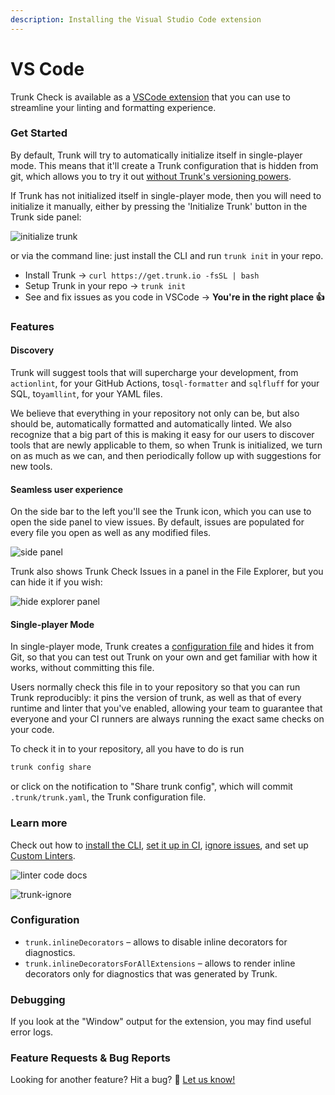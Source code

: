 ```yaml
---
description: Installing the Visual Studio Code extension
---
```


# VS Code

Trunk Check is available as a [VSCode extension](https://marketplace.visualstudio.com/items?itemName=trunk.io) that you can use to streamline your linting and formatting experience.

### Get Started

By default, Trunk will try to automatically initialize itself in single-player mode. This means that it'll create a Trunk configuration that is hidden from git, which allows you to try it out [without Trunk's versioning powers](vs-code.md#single-player-mode).

If Trunk has not initialized itself in single-player mode, then you will need to initialize it manually, either by pressing the 'Initialize Trunk' button in the Trunk side panel:

![initialize trunk](https://static.trunk.io/assets/vscode\_init\_trunk.png)

or via the command line: just install the CLI and run `trunk init` in your repo.

* Install Trunk → `curl https://get.trunk.io -fsSL | bash`
* Setup Trunk in your repo → `trunk init`
* See and fix issues as you code in VSCode → **You're in the right place 👍**

### Features

#### Discovery

Trunk will suggest tools that will supercharge your development, from `actionlint`, for your GitHub Actions, to`sql-formatter` and `sqlfluff` for your SQL, to`yamllint`, for your YAML files.

We believe that everything in your repository not only can be, but also should be, automatically formatted and automatically linted. We also recognize that a big part of this is making it easy for our users to discover tools that are newly applicable to them, so when Trunk is initialized, we turn on as much as we can, and then periodically follow up with suggestions for new tools.

#### Seamless user experience

On the side bar to the left you'll see the Trunk icon, which you can use to open the side panel to view issues. By default, issues are populated for every file you open as well as any modified files.

![side panel](https://static.trunk.io/assets/vscode\_side\_panel.png)

Trunk also shows Trunk Check Issues in a panel in the File Explorer, but you can hide it if you wish:

![hide explorer panel](https://static.trunk.io/assets/vscode\_hide\_explorer\_panel.jpg)

#### Single-player Mode

In single-player mode, Trunk creates a [configuration file](../reference/trunk-yaml.md) and hides it from Git, so that you can test out Trunk on your own and get familiar with how it works, without committing this file.

Users normally check this file in to your repository so that you can run Trunk reproducibly: it pins the version of trunk, as well as that of every runtime and linter that you've enabled, allowing your team to guarantee that everyone and your CI runners are always running the exact same checks on your code.

To check it in to your repository, all you have to do is run

```bash
trunk config share
```

or click on the notification to "Share trunk config", which will commit `.trunk/trunk.yaml`, the Trunk configuration file.

### Learn more

Check out how to [install the CLI](../advanced-setup/cli/install-trunk.md), [set it up in CI](../check-cloud-ci-integration/get-started/github-integration.md), [ignore issues](../configuration/ignoring-issues.md), and set up [Custom Linters](../configuration/custom-linters-1/).

![linter code docs](https://static.trunk.io/assets/vscode\_doc\_links.png)

![trunk-ignore](https://static.trunk.io/assets/vscode\_ignore\_issue.gif)

### Configuration

* `trunk.inlineDecorators` – allows to disable inline decorators for diagnostics.
* `trunk.inlineDecoratorsForAllExtensions` – allows to render inline decorators only for diagnostics that was generated by Trunk.

### Debugging

If you look at the "Window" output for the extension, you may find useful error logs.

### Feature Requests & Bug Reports

Looking for another feature? Hit a bug? 🐛 [Let us know!](https://slack.trunk.io/)

